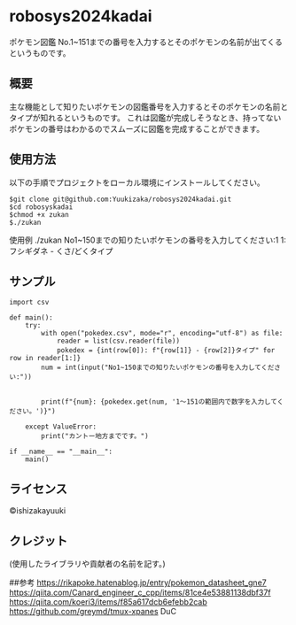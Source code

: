 # robosys2024kadai
ポケモン図鑑
No.1~151までの番号を入力するとそのポケモンの名前が出てくるというものです。

## 概要
主な機能として知りたいポケモンの図鑑番号を入力するとそのポケモンの名前とタイプが知れるというものです。
これは図鑑が完成しそうなとき、持ってないポケモンの番号はわかるのでスムーズに図鑑を完成することができます。

## 使用方法

以下の手順でプロジェクトをローカル環境にインストールしてください。
```
$git clone git@github.com:Yuukizaka/robosys2024kadai.git
$cd robosyskadai
$chmod +x zukan
$./zukan
```
使用例
./zukan
No1~150までの知りたいポケモンの番号を入力してください:1
1: フシギダネ - くさ/どくタイプ

## サンプル
```
import csv

def main():
    try:
        with open("pokedex.csv", mode="r", encoding="utf-8") as file:
            reader = list(csv.reader(file))
            pokedex = {int(row[0]): f"{row[1]} - {row[2]}タイプ" for row in reader[1:]}
        num = int(input("No1~150までの知りたいポケモンの番号を入力してください:"))


        print(f"{num}: {pokedex.get(num, '1〜151の範囲内で数字を入力してください。')}")

    except ValueError:
        print("カントー地方までです。")

if __name__ == "__main__":
    main()
```
## ライセンス
©ishizakayuuki

## クレジット
(使用したライブラリや貢献者の名前を記す。)

##参考
https://rikapoke.hatenablog.jp/entry/pokemon_datasheet_gne7
https://qiita.com/Canard_engineer_c_cpp/items/81ce4e53881138dbf37f
https://qiita.com/koeri3/items/f85a617dcb6efebb2cab 
https://github.com/greymd/tmux-xpanes
DuC
